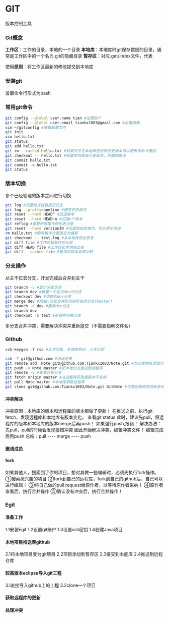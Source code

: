 # GIT

版本控制工具

### Git概念

**工作区**：工作的目录，本地的一个目录
**本地库**：本地库时git保存数据的目录，通常是工作区中的一个名为.git的隐藏目录
**暂存区**：对应.get/index文件，代表

使用**原则**：将工作区最新的修改提交到本地库

### 安装git 

设置命令行形式为bash

### 常用git命令

```bash
git config --global user.name tian #设置账户
git config --global user.email tiankx1003@gmail.com #设置邮箱
vim ~/gitconfig #查看配置文件
git init
vim hello.txt
git status
git add hello.txt
git rm --cached hello.txt #如果文件在本地库还没有历史版本可以使用该命令撤回
git checkout -- hello.txt #如果本地库有历史版本，则撤销更改
git commit hello.txt 
git commit -m hello.txt
git status
```

### 版本切换

多个已经管理的版本之间进行切换

```bash
git log #完整格式查看提交日志
git log --pretty=oneline #精简日志格式
git reset --hard HEAD^ #回退版本
git reset --hard HEAD~n #回退n个版本
git reflog #查看所有操作的历史记录
git reset --hard versionID #回退到指定操作，可以用于前进
rm Hello.txt #删除操作也要提交为最新
git checkout -- test.log #从本地库检出恢复
git diff file #工作区和暂存区比较
git diff HEAD file #工作区和本地库比较
git diff --cached file #暂存区和本地库比较
```

### 分支操作

从主干拉去分支，开发完成后合并到主干
```bash
git branch -v #显示分支信息
git branch dev #新建一个名为dev的分支
git checkout dev #切换到dev分支
git merge dev #把dev分支合并到当前所在的分支(master)
git branch -d dev #删除dev分支
git branch dev
git checkout -b test #新建并切换分支
```
多分支合并冲突，需要解决冲突并重新提交（不需要指明文件名）

### Github
```powershell
ssh-keygen -t rsa #三次回车，生成密钥对，上传公钥
```
```bash
ssh -T git@github.com #测试连接
git remote add  Note git@github.com:Tiankx1003/Note.git #为远程地址添加代号
git push -u Note master #把本地分支推送到远程库
git remote -v #查看远程分支
git fetch origin master #从远程库获取更新并不合并
git pull Note master #本地库抓取远程库
git clone git@github.com:Tiankx1003/Note.git GitNote #克隆远程库项目到本地
```

#### 冲突解决

冲突原因：本地库的版本和远程库的版本都做了更新！
在推送之前，执行git fetch，发现远程库和本地库有版本变化。
查看git status
此时，建议先pull，将远程库的版本和本地库的版本merge后再push！
如果强行push,报错！
解决办法：先pull，pull的时候会发现报错冲突
因此开始解决冲突，编辑冲突文件！
编辑完成后再push
总结：pull ---- merge ---- push

#### 邀请成员

#### fork

如果其他人，搜索到了你的项目，想对其做一些编辑时，必须先执行fork操作。
①搜索感兴趣的项目
②fork到自己的远程库，fork到自己的github后，自己可以进行编辑！
③将自己做的pull request给原作者，以等待原作者采纳！
④原作者查看后，执行合并操作
⑤确认没有冲突后，执行合并操作！

### Egit
#### 准备工作
1.1安装Egit
1.2设置git账户
1.3设置ssh密钥
1.4创建Java项目
#### 本地项目推送至github
2.1将本地项目变为git项目
2.2项目添加到暂存区
2.3提交到本底库
2.4推送到远程仓库
#### 较高版本eclipse导入git工程
3.1直接导入github上的工程
3.2clone一个项目
#### 获取远程库的更新
#### 处理冲突
